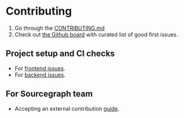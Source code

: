# Contributing

1. Go through the [CONTRIBUTING.md](https://github.com/sourcegraph/sourcegraph/blob/main/CONTRIBUTING.md)
2. Check out [the Github board](https://github.com/orgs/sourcegraph/projects/210) with curated list of good first issues.

## Project setup and CI checks

- For [frontend issues](frontend_contribution.md).
- For [backend issues](../setup/index.md).

## For Sourcegraph team

- Accepting an external contribution [guide](./accepting_contribution.md).
